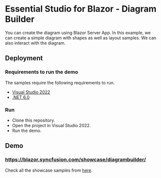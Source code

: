 # Essential Studio for Blazor - Diagram Builder

You can create the diagram using Blazor Server App. In this example, we can create a simple diagram with shapes as well as layout samples. We can also interact with the diagram.

## Deployment

### Requirements to run the demo

The samples require the following requirements to run.

* [Visual Studio 2022](https://visualstudio.microsoft.com/vs/)
* [.NET 6.0](https://dotnet.microsoft.com/en-us/download/dotnet/6.0)

### Run

* Clone this repository.
* Open the project in Visual Studio 2022.
* Run the demo.

## Demo

### <a href="https://blazor.syncfusion.com/showcase/diagrambuilder/" target="_blank">https://blazor.syncfusion.com/showcase/diagrambuilder/</a>

Check all the showcase samples from <a href="https://blazor.syncfusion.com" target="_blank">here</a>.
